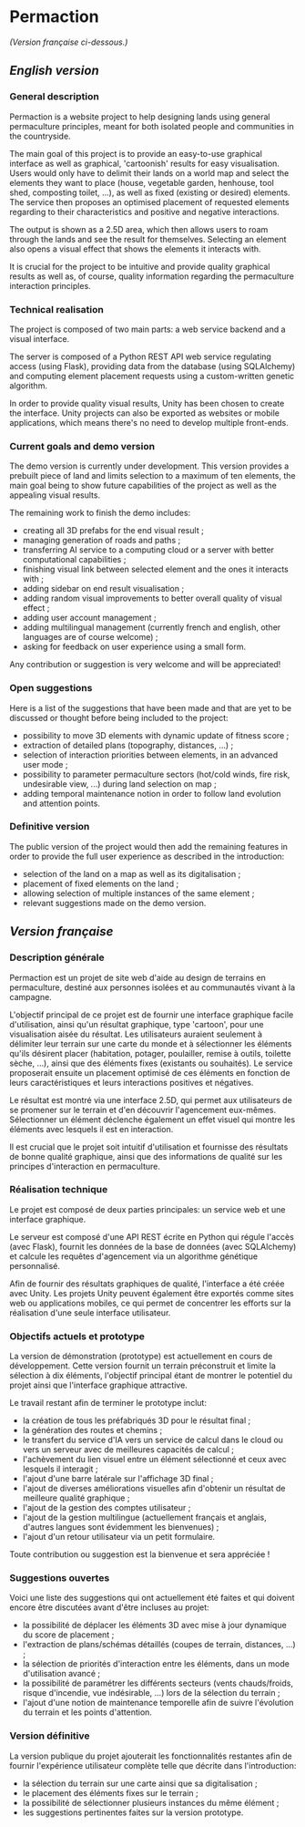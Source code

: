# Permaction

*(Version française ci-dessous.)*

## *English version*

### General description

Permaction is a website project to help designing lands using general permaculture principles, meant for both isolated people and communities in the countryside. 

The main goal of this project is to provide an easy-to-use graphical interface as well as graphical, 'cartoonish' results for easy visualisation. Users would only have to delimit their lands on a world map and select the elements they want to place (house, vegetable garden, henhouse, tool shed, composting toilet, ...), as well as fixed (existing or desired) elements.
The service then proposes an optimised placement of requested elements regarding to their characteristics and positive and negative interactions.

The output is shown as a 2.5D area, which then allows users to roam through the lands and see the result for themselves. Selecting an element also opens a visual effect that shows the elements it interacts with.

It is crucial for the project to be intuitive and provide quality graphical results as well as, of course, quality information regarding the permaculture interaction principles.

### Technical realisation

The project is composed of two main parts: a web service backend and a visual interface.

The server is composed of a Python REST API web service regulating access (using Flask), providing data from the database (using SQLAlchemy) and computing element placement requests using a custom-written genetic algorithm.

In order to provide quality visual results, Unity has been chosen to create the interface. Unity projects can also be exported as websites or mobile applications, which means there's no need to develop multiple front-ends.

### Current goals and demo version

The demo version is currently under development. This version provides a prebuilt piece of land and limits selection to a maximum of ten elements, the main goal being to show future capabilities of the project as well as the appealing visual results.

The remaining work to finish the demo includes:
- creating all 3D prefabs for the end visual result ;
- managing generation of roads and paths ;
- transferring AI service to a computing cloud or a server with better computational capabilities ;
- finishing visual link between selected element and the ones it interacts with ;
- adding sidebar on end result visualisation ;
- adding random visual improvements to better overall quality of visual effect ;
- adding user account management ;
- adding multilingual management (currently french and english, other languages are of course welcome) ;
- asking for feedback on user experience using a small form.

Any contribution or suggestion is very welcome and will be appreciated!

### Open suggestions

Here is a list of the suggestions that have been made and that are yet to be discussed or thought before being included to the project:
- possibility to move 3D elements with dynamic update of fitness score ;
- extraction of detailed plans (topography, distances, ...) ;
- selection of interaction priorities between elements, in an advanced user mode ;
- possibility to parameter permaculture sectors (hot/cold winds, fire risk, undesirable view, ...) during land selection on map ;
- adding temporal maintenance notion in order to follow land evolution and attention points.

### Definitive version

The public version of the project would then add the remaining features in order to provide the full user experience as described in the introduction:
- selection of the land on a map as well as its digitalisation ;
- placement of fixed elements on the land ;
- allowing selection of multiple instances of the same element ;
- relevant suggestions made on the demo version.

## *Version française*

### Description générale

Permaction est un projet de site web d'aide au design de terrains en permaculture, destiné aux personnes isolées et au communautés vivant à la campagne.

L'objectif principal de ce projet est de fournir une interface graphique facile d'utilisation, ainsi qu'un résultat graphique, type 'cartoon', pour une visualisation aisée du résultat. Les utilisateurs auraient seulement à délimiter leur terrain sur une carte du monde et à sélectionner les éléments qu'ils désirent placer (habitation, potager, poulailler, remise à outils, toilette sèche, ...), ainsi que des éléments fixes (existants ou souhaités).
Le service proposerait ensuite un placement optimisé de ces éléments en fonction de leurs caractéristiques et leurs interactions positives et négatives.

Le résultat est montré via une interface 2.5D, qui permet aux utilisateurs de se promener sur le terrain et d'en découvrir l'agencement eux-mêmes. Sélectionner un élément déclenche également un effet visuel qui montre les éléments avec lesquels il est en interaction.

Il est crucial que le projet soit intuitif d'utilisation et fournisse des résultats de bonne qualité graphique, ainsi que des informations de qualité sur les principes d'interaction en permaculture.

### Réalisation technique

Le projet est composé de deux parties principales: un service web et une interface graphique.

Le serveur est composé d'une API REST écrite en Python qui régule l'accès (avec Flask), fournit les données de la base de données (avec SQLAlchemy) et calcule les requêtes d'agencement via un algorithme génétique personnalisé.

Afin de fournir des résultats graphiques de qualité, l'interface a été créée avec Unity. Les projets Unity peuvent également être exportés comme sites web ou applications mobiles, ce qui permet de concentrer les efforts sur la réalisation d'une seule interface utilisateur.

### Objectifs actuels et prototype

La version de démonstration (prototype) est actuellement en cours de développement. Cette version fournit un terrain préconstruit et limite la sélection à dix éléments, l'objectif principal étant de montrer le potentiel du projet ainsi que l'interface graphique attractive.

Le travail restant afin de terminer le prototype inclut:
- la création de tous les préfabriqués 3D pour le résultat final ;
- la génération des routes et chemins ;
- le transfert du service d'IA vers un service de calcul dans le cloud ou vers un serveur avec de meilleures capacités de calcul ;
- l'achèvement du lien visuel entre un élément sélectionné et ceux avec lesquels il interagit ;
- l'ajout d'une barre latérale sur l'affichage 3D final ;
- l'ajout de diverses améliorations visuelles afin d'obtenir un résultat de meilleure qualité graphique ;
- l'ajout de la gestion des comptes utilisateur ;
- l'ajout de la gestion multilingue (actuellement français et anglais, d'autres langues sont évidemment les bienvenues) ;
- l'ajout d'un retour utilisateur via un petit formulaire.

Toute contribution ou suggestion est la bienvenue et sera appréciée !

### Suggestions ouvertes

Voici une liste des suggestions qui ont actuellement été faites et qui doivent encore être discutées avant d'être incluses au projet:
- la possibilité de déplacer les éléments 3D avec mise à jour dynamique du score de placement ;
- l'extraction de plans/schémas détaillés (coupes de terrain, distances, ...) ;
- la sélection de priorités d'interaction entre les éléments, dans un mode d'utilisation avancé ;
- la possibilité de paramétrer les différents secteurs (vents chauds/froids, risque d'incendie, vue indésirable, ...) lors de la sélection du terrain ;
- l'ajout d'une notion de maintenance temporelle afin de suivre l'évolution du terrain et les points d'attention.

### Version définitive

La version publique du projet ajouterait les fonctionnalités restantes afin de fournir l'expérience utilisateur complète telle que décrite dans l'introduction:
- la sélection du terrain sur une carte ainsi que sa digitalisation ;
- le placement des éléments fixes sur le terrain ;
- la possibilité de sélectionner plusieurs instances du même élément ;
- les suggestions pertinentes faites sur la version prototype.
